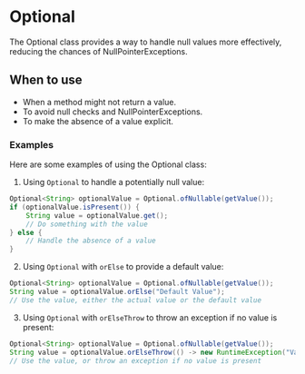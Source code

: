 # Optional
The Optional class provides a way to handle null values more effectively, reducing the chances of NullPointerExceptions.

## When to use
- When a method might not return a value.
- To avoid null checks and NullPointerExceptions.
- To make the absence of a value explicit.

### Examples
Here are some examples of using the Optional class:

1. Using `Optional` to handle a potentially null value:
```java
Optional<String> optionalValue = Optional.ofNullable(getValue());
if (optionalValue.isPresent()) {
    String value = optionalValue.get();
    // Do something with the value
} else {
    // Handle the absence of a value
}
```

2. Using `Optional` with `orElse` to provide a default value:
```java
Optional<String> optionalValue = Optional.ofNullable(getValue());
String value = optionalValue.orElse("Default Value");
// Use the value, either the actual value or the default value
```

3. Using `Optional` with `orElseThrow` to throw an exception if no value is present:
```java
Optional<String> optionalValue = Optional.ofNullable(getValue());
String value = optionalValue.orElseThrow(() -> new RuntimeException("Value not found"));
// Use the value, or throw an exception if no value is present
```

